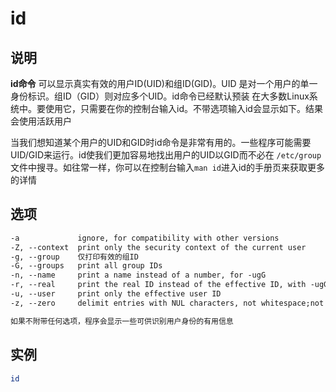 # **id**

## 说明

**id命令** 可以显示真实有效的用户ID(UID)和组ID(GID)。UID 是对一个用户的单一身份标识。组ID（GID）则对应多个UID。id命令已经默认预装
在大多数Linux系统中。要使用它，只需要在你的控制台输入id。不带选项输入id会显示如下。结果会使用活跃用户

当我们想知道某个用户的UID和GID时id命令是非常有用的。一些程序可能需要UID/GID来运行。id使我们更加容易地找出用户的UID以GID而不必在
`/etc/group`文件中搜寻。如往常一样，你可以在控制台输入`man id`进入id的手册页来获取更多的详情

## 选项

```markdown
-a             ignore, for compatibility with other versions
-Z, --context  print only the security context of the current user
-g, --group    仅打印有效的组ID
-G, --groups   print all group IDs
-n, --name     print a name instead of a number, for -ugG
-r, --real     print the real ID instead of the effective ID, with -ugG
-u, --user     print only the effective user ID
-z, --zero     delimit entries with NUL characters, not whitespace;not permitted in default format

如果不附带任何选项，程序会显示一些可供识别用户身份的有用信息
```

## 实例

```bash
id

```


